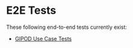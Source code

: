 # E2E Tests
These following end-to-end tests currently exist:
* [GIPOD Use Case Tests](./use-cases/gipod/README.md)
